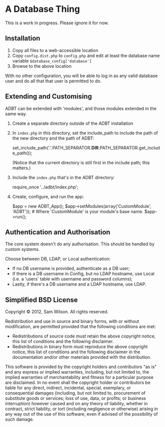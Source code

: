 A Database Thing
================

This is a work in progress.  Please ignore it for now.

Installation
------------

1. Copy all files to a web-accessible location
2. Copy `config.dist.php` to `config.php` and edit at least the database name
   variable `$database_config['database']`
3. Browse to the above location

With no other configuration, you will be able to log in as any valid database
user and do all that that user is permitted to do.

Extending and Customising
-------------------------

ADBT can be extended with 'modules', and those modules extended in the same way.

1. Create a separate directory outside of the ADBT installation

2. In `index.php` in this directory, set the include_path to include the path of the new directory and the path of ADBT:

    set_include_path('.'.PATH_SEPARATOR.__DIR__.PATH_SEPARATOR.get_include_path());

   (Notice that the current directory is still first in the include path; this matters.)

3. Include the `index.php` that's in the ADBT directory:

    require_once '../adbt/index.php';

4. Create, configure, and run the app:

    $app = new ADBT_App();
    $app->setModules(array('CustomModule', 'ADBT')); # Where 'CustomModule' is your module's base name.
    $app->run();

Authentication and Authorisation
--------------------------------

The core system doesn't do any authorisation. This should be handled by custom systems.

Choose between DB, LDAP, or Local authentication:
* If no DB username is provided, authenticate as a DB user;
* If there is a DB username in Config, but no LDAP hostname, use Local (i.e. a 'users' table with username and password columns);
* Lastly, if there's a DB username and a LDAP hostname, use LDAP.

Simplified BSD License
----------------------

Copyright &copy; 2012, Sam Wilson.  All rights reserved.

Redistribution and use in source and binary forms, with or without modification,
are permitted provided that the following conditions are met:

* Redistributions of source code must retain the above copyright notice, this
  list of conditions and the following disclaimer.
* Redistributions in binary form must reproduce the above copyright notice, this
  list of conditions and the following disclaimer in the documentation and/or
  other materials provided with the distribution.

This software is provided by the copyright holders and contributors "as is" and
any express or implied warranties, including, but not limited to, the implied
warranties of merchantability and fitness for a particular purpose are
disclaimed. In no event shall the copyright holder or contributors be liable for
any direct, indirect, incidental, special, exemplary, or consequential damages
(including, but not limited to, procurement of substitute goods or services;
loss of use, data, or profits; or business interruption) however caused and on
any theory of liability, whether in contract, strict liability, or tort
(including negligence or otherwise) arising in any way out of the use of this
software, even if advised of the possibility of such damage.

